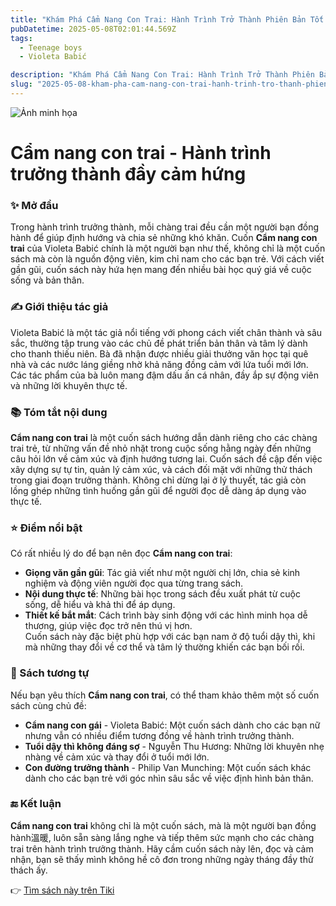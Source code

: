 ```yaml
---
title: "Khám Phá Cẩm Nang Con Trai: Hành Trình Trở Thành Phiên Bản Tốt Nhất Của Chính Mình"
pubDatetime: 2025-05-08T02:01:44.569Z
tags:
  - Teenage boys
  - Violeta Babić

description: "Khám Phá Cẩm Nang Con Trai: Hành Trình Trở Thành Phiên Bản Tốt Nhất Của Chính Mình"
slug: "2025-05-08-kham-pha-cam-nang-con-trai-hanh-trinh-tro-thanh-phien-ban-tot-nhat-cua-chinh-minh"
---
```


![Ảnh minh họa](https://external-content.duckduckgo.com/iu/?u=https%3A%2F%2Fcdn0.fahasa.com%2Fmedia%2Fcatalog%2Fproduct%2Fc%2Fa%2Fcam-nang-con-trai_2.jpg&f=1&ipt=4aeed1d0d30534ca5545fc8040f69819897a0caa0c8d4e36caec01906d2c3bd8)

 # Cẩm nang con trai - Hành trình trưởng thành đầy cảm hứng

### ✨ Mở đầu  
Trong hành trình trưởng thành, mỗi chàng trai đều cần một người bạn đồng hành để giúp định hướng và chia sẻ những khó khăn. Cuốn **Cẩm nang con trai** của Violeta Babić chính là một người bạn như thế, không chỉ là một cuốn sách mà còn là nguồn động viên, kim chỉ nam cho các bạn trẻ. Với cách viết gần gũi, cuốn sách này hứa hẹn mang đến nhiều bài học quý giá về cuộc sống và bản thân.

### ✍️ Giới thiệu tác giả  
Violeta Babić là một tác giả nổi tiếng với phong cách viết chân thành và sâu sắc, thường tập trung vào các chủ đề phát triển bản thân và tâm lý dành cho thanh thiếu niên. Bà đã nhận được nhiều giải thưởng văn học tại quê nhà và các nước láng giềng nhờ khả năng đồng cảm với lứa tuổi mới lớn. Các tác phẩm của bà luôn mang đậm dấu ấn cá nhân, đầy ắp sự động viên và những lời khuyên thực tế.

### 📚 Tóm tắt nội dung  
**Cẩm nang con trai** là một cuốn sách hướng dẫn dành riêng cho các chàng trai trẻ, từ những vấn đề nhỏ nhặt trong cuộc sống hằng ngày đến những câu hỏi lớn về cảm xúc và định hướng tương lai. Cuốn sách đề cập đến việc xây dựng sự tự tin, quản lý cảm xúc, và cách đối mặt với những thử thách trong giai đoạn trưởng thành. Không chỉ dừng lại ở lý thuyết, tác giả còn lồng ghép những tình huống gần gũi để người đọc dễ dàng áp dụng vào thực tế.

### ⭐ Điểm nổi bật  
Có rất nhiều lý do để bạn nên đọc **Cẩm nang con trai**:  
- **Giọng văn gần gũi**: Tác giả viết như một người chị lớn, chia sẻ kinh nghiệm và động viên người đọc qua từng trang sách.  
- **Nội dung thực tế**: Những bài học trong sách đều xuất phát từ cuộc sống, dễ hiểu và khả thi để áp dụng.  
- **Thiết kế bắt mắt**: Cách trình bày sinh động với các hình minh họa dễ thương, giúp việc đọc trở nên thú vị hơn.  
Cuốn sách này đặc biệt phù hợp với các bạn nam ở độ tuổi dậy thì, khi mà những thay đổi về cơ thể và tâm lý thường khiến các bạn bối rối.

### 📖 Sách tương tự  
Nếu bạn yêu thích **Cẩm nang con trai**, có thể tham khảo thêm một số cuốn sách cùng chủ đề:  
- **Cẩm nang con gái** - Violeta Babić: Một cuốn sách dành cho các bạn nữ nhưng vẫn có nhiều điểm tương đồng về hành trình trưởng thành.  
- **Tuổi dậy thì không đáng sợ** - Nguyễn Thu Hương: Những lời khuyên nhẹ nhàng về cảm xúc và thay đổi ở tuổi mới lớn.  
- **Con đường trưởng thành** - Philip Van Munching: Một cuốn sách khác dành cho các bạn trẻ với góc nhìn sâu sắc về việc định hình bản thân.

### 🔚 Kết luận  
**Cẩm nang con trai** không chỉ là một cuốn sách, mà là một người bạn đồng hành溫暖, luôn sẵn sàng lắng nghe và tiếp thêm sức mạnh cho các chàng trai trên hành trình trưởng thành. Hãy cầm cuốn sách này lên, đọc và cảm nhận, bạn sẽ thấy mình không hề cô đơn trong những ngày tháng đầy thử thách ấy.

👉 [Tìm sách này trên Tiki](https://tiki.vn/search?q=C%E1%BA%A9m%20nang%20con%20trai)